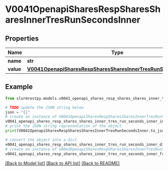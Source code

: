 # V0041OpenapiSharesRespSharesSharesInnerTresRunSecondsInner


## Properties

Name | Type | Description | Notes
------------ | ------------- | ------------- | -------------
**name** | **str** | TRES name | [optional]
**value** | [**V0041OpenapiSharesRespSharesSharesInnerTresRunSecondsInnerValue**](V0041OpenapiSharesRespSharesSharesInnerTresRunSecondsInnerValue.md) |  | [optional]

## Example

```python
from slurmrestpy.models.v0041_openapi_shares_resp_shares_shares_inner_tres_run_seconds_inner import V0041OpenapiSharesRespSharesSharesInnerTresRunSecondsInner

# TODO update the JSON string below
json = "{}"
# create an instance of V0041OpenapiSharesRespSharesSharesInnerTresRunSecondsInner from a JSON string
v0041_openapi_shares_resp_shares_shares_inner_tres_run_seconds_inner_instance = V0041OpenapiSharesRespSharesSharesInnerTresRunSecondsInner.from_json(json)
# print the JSON string representation of the object
print(V0041OpenapiSharesRespSharesSharesInnerTresRunSecondsInner.to_json())

# convert the object into a dict
v0041_openapi_shares_resp_shares_shares_inner_tres_run_seconds_inner_dict = v0041_openapi_shares_resp_shares_shares_inner_tres_run_seconds_inner_instance.to_dict()
# create an instance of V0041OpenapiSharesRespSharesSharesInnerTresRunSecondsInner from a dict
v0041_openapi_shares_resp_shares_shares_inner_tres_run_seconds_inner_from_dict = V0041OpenapiSharesRespSharesSharesInnerTresRunSecondsInner.from_dict(v0041_openapi_shares_resp_shares_shares_inner_tres_run_seconds_inner_dict)
```
[[Back to Model list]](../README.md#documentation-for-models) [[Back to API list]](../README.md#documentation-for-api-endpoints) [[Back to README]](../README.md)


